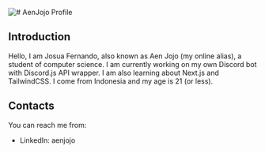 ![# AenJojo Profile](https://avatars.githubusercontent.com/u/36470027)

## Introduction
Hello, I am Josua Fernando, also known as Aen Jojo (my online alias), a student of computer science.
I am currently working on my own Discord bot with Discord.js API wrapper.
I am also learning about Next.js and TailwindCSS.
I come from Indonesia and my age is 21 (or less).

## Contacts
You can reach me from:<br>
* LinkedIn: aenjojo


<!--
## Skills
HTML - CSS - JavaScript

<!--
<img src="./assets/facebook.svg" width="18"><span> | </span>Josua Fernando at Facebook<br>
<img src="./assets/instagram.svg" width="18"><span> | </span><a href="https://www.instagram.com/aenjojo__09">Josua Fernando at Instagram</a><br>
<img src="./assets/twitter.svg" width="18"><span> | </span>Aen Jojo at Twitter<br>
<img src="./assets/telegram.svg" width="18"><span> | </span>Aen Jojo at Telegram<br>

<div>
  Icons made by <a href="https://www.flaticon.com/authors/freepik" title="Freepik">Freepik</a> from <a href="https://www.flaticon.com/" title="Flaticon">www.flaticon.com</a>
</div>

<!--
**aenjojo/aenjojo** is a ✨ _special_ ✨ repository because its `README.md` (this file) appears on your GitHub profile.

Here are some ideas to get you started:

- 🔭 I’m currently working on ...
- 🌱 I’m currently learning ...
- 👯 I’m looking to collaborate on ...
- 🤔 I’m looking for help with ...
- 💬 Ask me about ...
- 📫 How to reach me: ...
- 😄 Pronouns: ...
- ⚡ Fun fact: ...
-->
